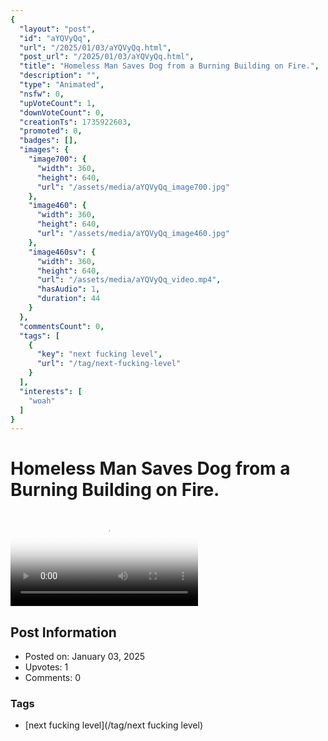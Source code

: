 ```yaml
---
{
  "layout": "post",
  "id": "aYQVyQq",
  "url": "/2025/01/03/aYQVyQq.html",
  "post_url": "/2025/01/03/aYQVyQq.html",
  "title": "Homeless Man Saves Dog from a Burning Building on Fire.",
  "description": "",
  "type": "Animated",
  "nsfw": 0,
  "upVoteCount": 1,
  "downVoteCount": 0,
  "creationTs": 1735922603,
  "promoted": 0,
  "badges": [],
  "images": {
    "image700": {
      "width": 360,
      "height": 640,
      "url": "/assets/media/aYQVyQq_image700.jpg"
    },
    "image460": {
      "width": 360,
      "height": 640,
      "url": "/assets/media/aYQVyQq_image460.jpg"
    },
    "image460sv": {
      "width": 360,
      "height": 640,
      "url": "/assets/media/aYQVyQq_video.mp4",
      "hasAudio": 1,
      "duration": 44
    }
  },
  "commentsCount": 0,
  "tags": [
    {
      "key": "next fucking level",
      "url": "/tag/next-fucking-level"
    }
  ],
  "interests": [
    "woah"
  ]
}
---
```


# Homeless Man Saves Dog from a Burning Building on Fire.

<video controls playsinline loop poster="/assets/media/aYQVyQq_image460.jpg">
  <source src="/assets/media/aYQVyQq_video.mp4" type="video/mp4">
  Your browser does not support the video tag.
</video>

## Post Information

- Posted on: January 03, 2025
- Upvotes: 1
- Comments: 0

### Tags

- [next fucking level](/tag/next fucking level)
